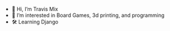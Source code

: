 - 👋 Hi, I’m Travis Mix
- 👀 I’m interested in Board Games, 3d printing, and programming
- 🛠 Learning Django
<!---
travismix1980/travismix1980 is a ✨ special ✨ repository because its `README.md` (this file) appears on your GitHub profile.
You can click the Preview link to take a look at your changes.
--->
